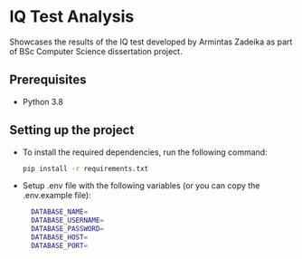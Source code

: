 # IQ Test Analysis

Showcases the results of the IQ test developed by Armintas Zadeika as part of BSc Computer Science dissertation project.

## Prerequisites

- Python 3.8

## Setting up the project

- To install the required dependencies, run the following command:

  ```sh
  pip install -r requirements.txt
  ```

- Setup .env file with the following variables (or you can copy the .env.example file):

  ```sh
    DATABASE_NAME=
    DATABASE_USERNAME=
    DATABASE_PASSWORD=
    DATABASE_HOST=
    DATABASE_PORT=
  ```
